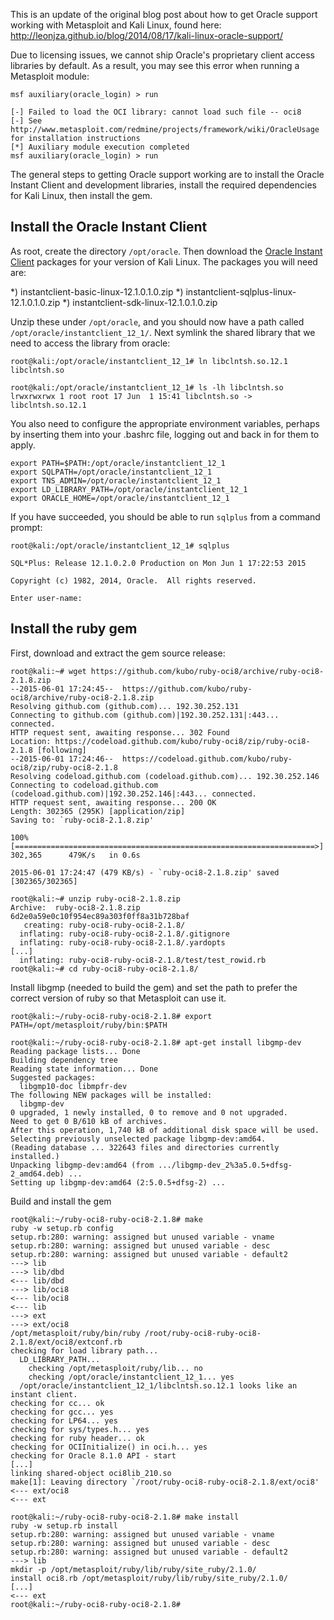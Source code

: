 This is an update of the original blog post about how to get Oracle support working with Metasploit and Kali Linux, found here: http://leonjza.github.io/blog/2014/08/17/kali-linux-oracle-support/

Due to licensing issues, we cannot ship Oracle's proprietary client access libraries by default. As a result, you may see this error when running a Metasploit module:

```
msf auxiliary(oracle_login) > run

[-] Failed to load the OCI library: cannot load such file -- oci8
[-] See http://www.metasploit.com/redmine/projects/framework/wiki/OracleUsage for installation instructions
[*] Auxiliary module execution completed
msf auxiliary(oracle_login) > run
```

The general steps to getting Oracle support working are to install the Oracle Instant Client and development libraries, install the required dependencies for Kali Linux, then install the gem.

## Install the Oracle Instant Client
As root, create the directory `/opt/oracle`. Then download the [Oracle Instant Client](http://www.oracle.com/technetwork/database/features/instant-client/index-097480.html) packages for your version of Kali Linux. The packages you will need are:

 *) instantclient-basic-linux-12.1.0.1.0.zip
 *) instantclient-sqlplus-linux-12.1.0.1.0.zip
 *) instantclient-sdk-linux-12.1.0.1.0.zip

Unzip these under `/opt/oracle`, and you should now have a path called `/opt/oracle/instantclient_12_1/`. Next symlink the shared library that we need to access the library from oracle:

```
root@kali:/opt/oracle/instantclient_12_1# ln libclntsh.so.12.1 libclntsh.so

root@kali:/opt/oracle/instantclient_12_1# ls -lh libclntsh.so
lrwxrwxrwx 1 root root 17 Jun  1 15:41 libclntsh.so -> libclntsh.so.12.1
```

You also need to configure the appropriate environment variables, perhaps by inserting them into your .bashrc file, logging out and back in for them to apply.

```
export PATH=$PATH:/opt/oracle/instantclient_12_1
export SQLPATH=/opt/oracle/instantclient_12_1
export TNS_ADMIN=/opt/oracle/instantclient_12_1
export LD_LIBRARY_PATH=/opt/oracle/instantclient_12_1
export ORACLE_HOME=/opt/oracle/instantclient_12_1
```

If you have succeeded, you should be able to run `sqlplus` from a command prompt:
```
root@kali:/opt/oracle/instantclient_12_1# sqlplus

SQL*Plus: Release 12.1.0.2.0 Production on Mon Jun 1 17:22:53 2015

Copyright (c) 1982, 2014, Oracle.  All rights reserved.

Enter user-name:
```

## Install the ruby gem

First, download and extract the gem source release:

```
root@kali:~# wget https://github.com/kubo/ruby-oci8/archive/ruby-oci8-2.1.8.zip
--2015-06-01 17:24:45--  https://github.com/kubo/ruby-oci8/archive/ruby-oci8-2.1.8.zip
Resolving github.com (github.com)... 192.30.252.131
Connecting to github.com (github.com)|192.30.252.131|:443... connected.
HTTP request sent, awaiting response... 302 Found
Location: https://codeload.github.com/kubo/ruby-oci8/zip/ruby-oci8-2.1.8 [following]
--2015-06-01 17:24:46--  https://codeload.github.com/kubo/ruby-oci8/zip/ruby-oci8-2.1.8
Resolving codeload.github.com (codeload.github.com)... 192.30.252.146
Connecting to codeload.github.com (codeload.github.com)|192.30.252.146|:443... connected.
HTTP request sent, awaiting response... 200 OK
Length: 302365 (295K) [application/zip]
Saving to: `ruby-oci8-2.1.8.zip'

100%[===================================================================>] 302,365      479K/s   in 0.6s

2015-06-01 17:24:47 (479 KB/s) - `ruby-oci8-2.1.8.zip' saved [302365/302365]

root@kali:~# unzip ruby-oci8-2.1.8.zip
Archive:  ruby-oci8-2.1.8.zip
6d2e0a59e0c10f954ec89a303f0ff8a31b728baf
   creating: ruby-oci8-ruby-oci8-2.1.8/
  inflating: ruby-oci8-ruby-oci8-2.1.8/.gitignore
  inflating: ruby-oci8-ruby-oci8-2.1.8/.yardopts
[...]
  inflating: ruby-oci8-ruby-oci8-2.1.8/test/test_rowid.rb
root@kali:~# cd ruby-oci8-ruby-oci8-2.1.8/
```

Install libgmp (needed to build the gem) and set the path to prefer the correct version of ruby so that Metasploit can use it.

```
root@kali:~/ruby-oci8-ruby-oci8-2.1.8# export PATH=/opt/metasploit/ruby/bin:$PATH

root@kali:~/ruby-oci8-ruby-oci8-2.1.8# apt-get install libgmp-dev
Reading package lists... Done
Building dependency tree
Reading state information... Done
Suggested packages:
  libgmp10-doc libmpfr-dev
The following NEW packages will be installed:
  libgmp-dev
0 upgraded, 1 newly installed, 0 to remove and 0 not upgraded.
Need to get 0 B/610 kB of archives.
After this operation, 1,740 kB of additional disk space will be used.
Selecting previously unselected package libgmp-dev:amd64.
(Reading database ... 322643 files and directories currently installed.)
Unpacking libgmp-dev:amd64 (from .../libgmp-dev_2%3a5.0.5+dfsg-2_amd64.deb) ...
Setting up libgmp-dev:amd64 (2:5.0.5+dfsg-2) ...
```

Build and install the gem

```
root@kali:~/ruby-oci8-ruby-oci8-2.1.8# make
ruby -w setup.rb config
setup.rb:280: warning: assigned but unused variable - vname
setup.rb:280: warning: assigned but unused variable - desc
setup.rb:280: warning: assigned but unused variable - default2
---> lib
---> lib/dbd
<--- lib/dbd
---> lib/oci8
<--- lib/oci8
<--- lib
---> ext
---> ext/oci8
/opt/metasploit/ruby/bin/ruby /root/ruby-oci8-ruby-oci8-2.1.8/ext/oci8/extconf.rb
checking for load library path...
  LD_LIBRARY_PATH...
    checking /opt/metasploit/ruby/lib... no
    checking /opt/oracle/instantclient_12_1... yes
  /opt/oracle/instantclient_12_1/libclntsh.so.12.1 looks like an instant client.
checking for cc... ok
checking for gcc... yes
checking for LP64... yes
checking for sys/types.h... yes
checking for ruby header... ok
checking for OCIInitialize() in oci.h... yes
checking for Oracle 8.1.0 API - start
[...]
linking shared-object oci8lib_210.so
make[1]: Leaving directory `/root/ruby-oci8-ruby-oci8-2.1.8/ext/oci8'
<--- ext/oci8
<--- ext

root@kali:~/ruby-oci8-ruby-oci8-2.1.8# make install
ruby -w setup.rb install
setup.rb:280: warning: assigned but unused variable - vname
setup.rb:280: warning: assigned but unused variable - desc
setup.rb:280: warning: assigned but unused variable - default2
---> lib
mkdir -p /opt/metasploit/ruby/lib/ruby/site_ruby/2.1.0/
install oci8.rb /opt/metasploit/ruby/lib/ruby/site_ruby/2.1.0/
[...]
<--- ext
root@kali:~/ruby-oci8-ruby-oci8-2.1.8#
```